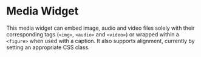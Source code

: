 # Media Widget

This media widget can embed image, audio and video files solely with their corresponding tags (`<img>`, `<audio>` and `<video>`) or wrapped within a `<figure>` when used with a caption. It also supports alignment, currently by setting an appropriate CSS class.
